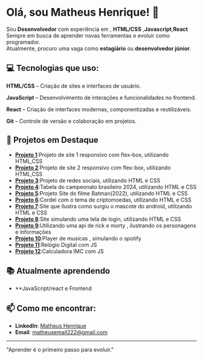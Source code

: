 # Olá, sou Matheus Henrique! 👋

Sou **Desenvolvedor** com experiência em , **HTML/CSS** ,**Javascript**,**React** 
Sempre em busca de aprender novas ferramentas e evoluir como programador.  
Atualmente, procuro uma vaga como **estagiário** ou **desenvolvedor júnior**.

## 💻 Tecnologias que uso:
**HTML/CSS** – Criação de sites e interfaces de usuário.

**JavaScript** – Desenvolvimento de interações e funcionalidades no frontend.

**React** – Criação de interfaces modernas, componentizadas e reutilizáveis.

**Git** – Controle de versão e colaboração em projetos.

## 🚀 Projetos em Destaque
- **[Projeto 1](https://matheushenrique02.github.io/projeto-imperatriz/)**:Projeto de site 1 responsivo com flex-box, utilizando HTML,CSS
- **[Projeto 2](https://matheushenrique02.github.io/projeto-flexbox/)**:Projeto de site 2 responsivo com flex-box, utilizando HTML,CSS
- **[Projeto 3](https://matheushenrique02.github.io/projeto-social/)**:Projeto de redes sociais, utilizando HTML e CSS
- **[Projeto 4](https://matheushenrique02.github.io/Projeto-brasileirao/)**:Tabela do campeonato brasileiro 2024, utilizando HTML e CSS
- **[Projeto 5](https://matheushenrique02.github.io/projeto-batman/)**:Projeto Site do filme Batman(2022), utilizando HTML e CSS
- **[Projeto 6](https://matheushenrique02.github.io/Projeto-cordel/)**:Cordel com o tema de criptomoedas, utilizando HTML e CSS
- **[Projeto 7](https://matheushenrique02.github.io/site-android.new/)**:Site que ilustra como surgiu o mascote do android, utilizando HTML e CSS
- **[Projeto 8](https://matheushenrique02.github.io/projeto-login/)**:Site simulando uma tela de login, utilizando HTML e CSS
- **[Projeto 9](https://matheushenrique02.github.io/projeto-rick-and-morty/)**:Utilizando uma api de rick e morty , ilustrando os personagens e informações
- **[Projeto 10](https://matheushenrique02.github.io/projeto-spotify/)**:Player de musicas , simulando o spotify
- **[Projeto 11](https://matheushenrique02.github.io/projeto-relogio/)**:Relógio Digital com JS
- **[Projeto 12](https://matheushenrique02.github.io/projeto-imc/)**:Calculadora IMC com JS 


## 📚 Atualmente aprendendo
- **JavaScript/react e Frontend

## 📫 Como me encontrar:
- **LinkedIn**: [Matheus Henrique](linkedin.com/in/matheus-henrique-ab94402a5)
- **Email**: matheusemail222@gmail.com

---

"Aprender é o primeiro passo para evoluir."

